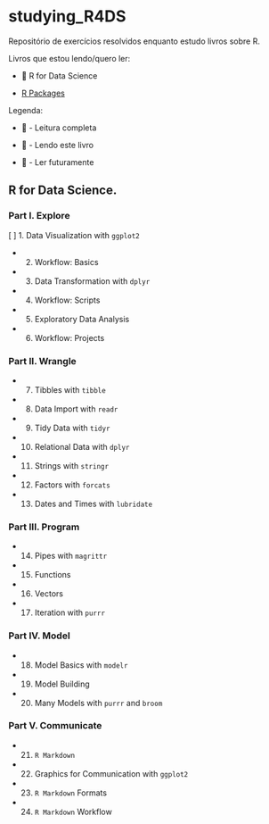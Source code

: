 # studying_R4DS

Repositório de exercícios resolvidos enquanto estudo livros sobre R. 

Livros que estou lendo/quero ler:

- :pushpin: R for Data Science

- [R Packages](https://r-pkgs.org/)

Legenda:

- :tada: - Leitura completa

- :pushpin: - Lendo este livro

- :date: - Ler futuramente

## R for Data Science.

### Part I. Explore

[ ] 1. Data Visualization with `ggplot2`

- 2. Workflow: Basics

- 3. Data Transformation with `dplyr`

- 4. Workflow: Scripts

- 5. Exploratory Data Analysis

- 6. Workflow: Projects

### Part II. Wrangle

- 7. Tibbles with `tibble`

- 8. Data Import with `readr`

- 9. Tidy Data with `tidyr`

- 10. Relational Data with `dplyr`

- 11. Strings with `stringr`

- 12. Factors with `forcats`

- 13. Dates and Times with `lubridate`

### Part III. Program

- 14. Pipes with `magrittr`

- 15. Functions

- 16. Vectors

- 17. Iteration with `purrr`

### Part IV. Model

- 18. Model Basics with `modelr`

- 19. Model Building

- 20. Many Models with `purrr` and `broom`


### Part V. Communicate

- 21. `R Markdown`

- 22. Graphics for Communication with `ggplot2`

- 23. `R Markdown` Formats

- 24. `R Markdown` Workflow